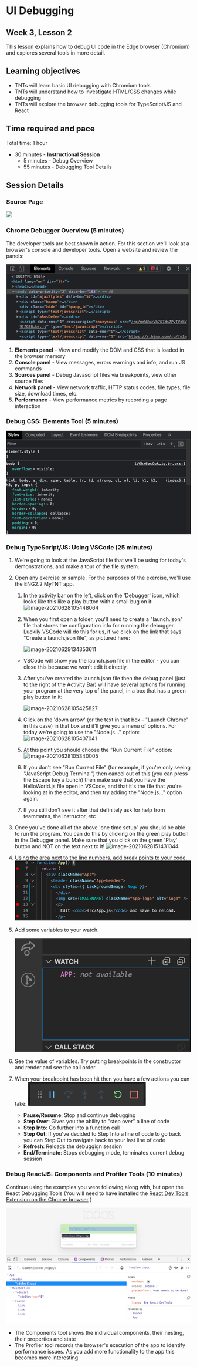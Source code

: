 # UI Debugging

## Week 3, Lesson 2

This lesson explains how to debug UI code in the Edge browser (Chromium) and explores several tools in more detail.

## Learning objectives

* TNTs will learn basic UI debugging with Chromium tools
* TNTs will understand how to investigate HTML/CSS changes while debugging 
* TNTs will explore the browser debugging tools for TypeScript/JS and React

## Time required and pace

Total time: 1 hour

- 30 minutes - **Instructional Session**
  - 5 minutes - Debug Overview
  - 55 minutes - Debugging Tool Details

## Session Details

### Source Page
![](images/Debugging_SourcePage.png)

### Chrome Debugger Overview (5 minutes)

The developer tools are best shown in action. For this section we'll look at a browser's console and developer tools.
Open a website and review the panels:

![](images/Debugging_Web_Console.png)

1. **Elements panel** - View and modify the DOM and CSS that is loaded in the browser memory
2. **Console panel** - View messages, errors warnings and info, and run JS commands
3. **Sources panel** - Debug Javascript files via breakpoints, view other source files
4. **Network panel** - View network traffic, HTTP status codes, file types, file size, download times, etc.
5. **Performance** - View performance metrics by recording a page interaction

### Debug CSS: Elements Tool (5 minutes)

![](images/Debugging_Web_CSS.png)


### Debug TypeScript/JS: Using VSCode (25 minutes)

1. We're going to look at the JavaScript file that we'll be using for today's demonstrations, and make a tour of the file system.

2. Open any exercise or sample. For the purposes of the exercise, we'll use the ENG2.2 MyTNT app.
   
   1. In the activity bar on the left, click on the 'Debugger' icon, which looks like this like a play button with a small bug on it: ![image-20210628105448064](https://github.com/tnt-summer-academy/Curriculum/blob/main/Week%201/%5BENG1.1%5D%20Intro%20to%20VSCode%20and%20JavaScript.assets/image-20210628105448064.png)
   
   2. When you first open a folder, you'll need to create a "launch.json" file that stores the configuration info for running the debugger. Luckily VSCode will do this for us, if we click on the link that says "Create a launch.json file", as pictured here:
   
       ![image-20210629134353611](https://github.com/tnt-summer-academy/Curriculum/blob/main/Week%201/%5BENG1.1%5D%20Intro%20to%20VSCode%20and%20JavaScript.assets/image-20210628105425827.png)
   
     - VSCode will show you the launch.json file in the editor - you can close this because we won't edit it directly.
   
   3. After you've created the launch.json file then the debug panel (just to the right of the Activity Bar) will have several options for running your program at the very top of the panel, in a box that has a green play button in it:
   
       ![image-20210628105425827](https://github.com/tnt-summer-academy/Curriculum/blob/main/Week%201/%5BENG1.1%5D%20Intro%20to%20VSCode%20and%20JavaScript.assets/image-20210628105425827.png)
   
   4. Click on the 'down arrow' (or the text in that box - "Launch Chrome" in this case) in that box and it'll give you a menu of options.  For today we're going to use the "Node.js..." option: 
          ![image-20210628105407041](https://github.com/tnt-summer-academy/Curriculum/blob/main/Week%201/images/image-20210628105407041.png)
   
   5. At this point you should choose the "Run Current File" option:
          ![image-20210628105340005](https://github.com/tnt-summer-academy/Curriculum/blob/main/Week%201/%5BENG1.1%5D%20Intro%20to%20VSCode%20and%20JavaScript.assets/image-20210628105340005.png)
   
   6. If you don't see "Run Current File" (for example, if you're only seeing "JavaScript Debug Terminal") then cancel out of this (you can press the Escape key a bunch) then make sure that you have the HelloWorld.js file open in VSCode, and that it's the file that you're looking at in the editor, and then try adding the "Node.js..." option again.
   7.  If you still don't see it after that definitely ask for help from teammates, the instructor, etc
   
3. Once you've done all of the above 'one time setup' you should be able to run the program.  You can do this by clicking on the green play button in the Debugger panel.  Make sure that you click on the green 'Play' button and NOT on the text next to it!
   ![image-20210628151431344](https://github.com/tnt-summer-academy/Curriculum/blob/main/Week%201/%5BENG1.1%5D%20Intro%20to%20VSCode%20and%20JavaScript.assets/image-20210628105425827.png)

4. Using the area next to the line numbers, add break points to your code.
    ![](images/Debugging_Add_Breakpoint.png)
5. Add some variables to your watch.

    ![](images/Debugging_Watch.png)
6. See the value of variables. Try putting breakpoints in the constructor and render and see the call order.
7. When your breakpoint has been hit then you have a few actions you can take:
    ![](images/Debugging_Command_Bar.png)
    * **Pause/Resume**: Stop and continue debugging
    * **Step Over**: Gives you the ability to "step over" a line of code
    * **Step Into**: Go further into a function call
    * **Step Out**: If you've decided to Step Into a line of code to go back you can Step Out to navigate back to your last line of code
    * **Refresh**: Reloads the debuggign session
    * **End/Terminate**: Stops debugging mode, terminates current debug session


### Debug ReactJS: Components and Profiler Tools (10 minutes)

Continue using the examples you were following along with, but open the React Debugging Tools
(You will need to have installed the [React Dev Tools Extension on the Chrome browser](https://chrome.google.com/webstore/detail/react-developer-tools/fmkadmapgofadopljbjfkapdkoienihi?hl=en) )

![](./images/Debugging_React_Dev_Extension.jpg)

- The Components tool shows the individual components, their nesting, their properties and state
- The Profiler tool records the browser's execution of the app to identify performance issues. As you add more functionality to the app this becomes more interesting
